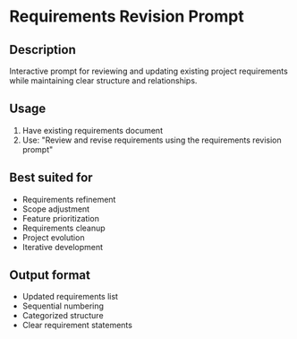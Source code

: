# Requirements Revision Prompt

## Description

Interactive prompt for reviewing and updating existing project requirements while maintaining clear structure and relationships.

## Usage

1. Have existing requirements document
2. Use: "Review and revise requirements using the requirements revision prompt"

## Best suited for

- Requirements refinement
- Scope adjustment
- Feature prioritization
- Requirements cleanup
- Project evolution
- Iterative development

## Output format

- Updated requirements list
- Sequential numbering
- Categorized structure
- Clear requirement statements
